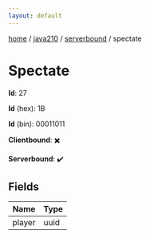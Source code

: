 ```yaml
---
layout: default
---
```


[home](/)  /  [java210](/protocol/java210)  /  [serverbound](/protocol/java210/serverbound)  /  spectate

# Spectate

**Id**: 27

**Id** (hex): 1B

**Id** (bin): 00011011

**Clientbound**: ✖️

**Serverbound**: ✔️

## Fields

Name | Type
---|---
player | uuid

